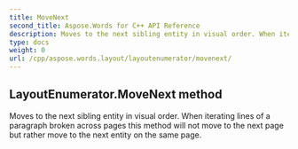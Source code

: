 ```yaml
---
title: MoveNext
second_title: Aspose.Words for C++ API Reference
description: Moves to the next sibling entity in visual order. When iterating lines of a paragraph broken across pages this method will not move to the next page but rather move to the next entity on the same page. 
type: docs
weight: 0
url: /cpp/aspose.words.layout/layoutenumerator/movenext/
---
```

## LayoutEnumerator.MoveNext method


Moves to the next sibling entity in visual order. When iterating lines of a paragraph broken across pages this method will not move to the next page but rather move to the next entity on the same page. 

